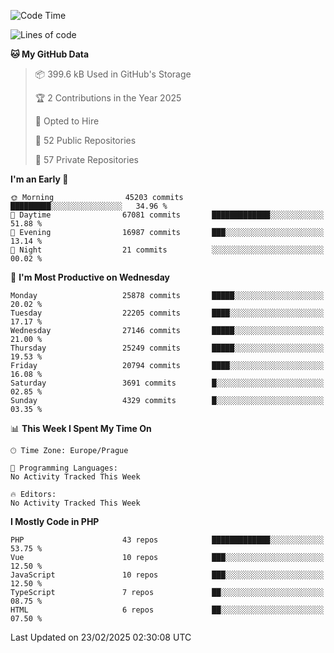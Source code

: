 <!--START_SECTION:waka-->
![Code Time](http://img.shields.io/badge/Code%20Time-1%2C584%20hrs%203%20mins-blue)

![Lines of code](https://img.shields.io/badge/From%20Hello%20World%20I%27ve%20Written-39.6%20million%20lines%20of%20code-blue)

**🐱 My GitHub Data** 

> 📦 399.6 kB Used in GitHub's Storage 
 > 
> 🏆 2 Contributions in the Year 2025
 > 
> 💼 Opted to Hire
 > 
> 📜 52 Public Repositories 
 > 
> 🔑 57 Private Repositories 
 > 
**I'm an Early 🐤** 

```text
🌞 Morning                45203 commits       █████████░░░░░░░░░░░░░░░░   34.96 % 
🌆 Daytime                67081 commits       █████████████░░░░░░░░░░░░   51.88 % 
🌃 Evening                16987 commits       ███░░░░░░░░░░░░░░░░░░░░░░   13.14 % 
🌙 Night                  21 commits          ░░░░░░░░░░░░░░░░░░░░░░░░░   00.02 % 
```
📅 **I'm Most Productive on Wednesday** 

```text
Monday                   25878 commits       █████░░░░░░░░░░░░░░░░░░░░   20.02 % 
Tuesday                  22205 commits       ████░░░░░░░░░░░░░░░░░░░░░   17.17 % 
Wednesday                27146 commits       █████░░░░░░░░░░░░░░░░░░░░   21.00 % 
Thursday                 25249 commits       █████░░░░░░░░░░░░░░░░░░░░   19.53 % 
Friday                   20794 commits       ████░░░░░░░░░░░░░░░░░░░░░   16.08 % 
Saturday                 3691 commits        █░░░░░░░░░░░░░░░░░░░░░░░░   02.85 % 
Sunday                   4329 commits        █░░░░░░░░░░░░░░░░░░░░░░░░   03.35 % 
```


📊 **This Week I Spent My Time On** 

```text
🕑︎ Time Zone: Europe/Prague

💬 Programming Languages: 
No Activity Tracked This Week

🔥 Editors: 
No Activity Tracked This Week
```

**I Mostly Code in PHP** 

```text
PHP                      43 repos            █████████████░░░░░░░░░░░░   53.75 % 
Vue                      10 repos            ███░░░░░░░░░░░░░░░░░░░░░░   12.50 % 
JavaScript               10 repos            ███░░░░░░░░░░░░░░░░░░░░░░   12.50 % 
TypeScript               7 repos             ██░░░░░░░░░░░░░░░░░░░░░░░   08.75 % 
HTML                     6 repos             ██░░░░░░░░░░░░░░░░░░░░░░░   07.50 % 
```




 Last Updated on 23/02/2025 02:30:08 UTC
<!--END_SECTION:waka-->
<!--
**AlexKratky/AlexKratky** is a ✨ _special_ ✨ repository because its `README.md` (this file) appears on your GitHub profile.

Here are some ideas to get you started:

- 🔭 I’m currently working on ...
- 🌱 I’m currently learning ...
- 👯 I’m looking to collaborate on ...
- 🤔 I’m looking for help with ...
- 💬 Ask me about ...
- 📫 How to reach me: ...
- 😄 Pronouns: ...
- ⚡ Fun fact: ...
-->
